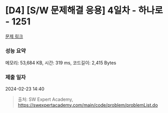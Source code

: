 # [D4] [S/W 문제해결 응용] 4일차 - 하나로 - 1251 

[문제 링크](https://swexpertacademy.com/main/code/problem/problemDetail.do?contestProbId=AV15StKqAQkCFAYD) 

### 성능 요약

메모리: 53,684 KB, 시간: 319 ms, 코드길이: 2,415 Bytes

### 제출 일자

2024-02-23 14:40



> 출처: SW Expert Academy, https://swexpertacademy.com/main/code/problem/problemList.do